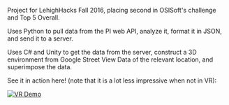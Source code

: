 Project for LehighHacks Fall 2016, placing second in OSISoft's challenge and Top 5 Overall. 

Uses Python to pull data from the PI web API, analyze it, format it in JSON, and send it to a server.

Uses C# and Unity to get the data from the server, construct a 3D environment from Google Street View Data of the relevant location, and superimpose the data.

See it in action here! (note that it is a lot less impressive when not in VR):

[![VR Demo](https://img.youtube.com/vi/BiBG86p_Umk/0.jpg)](https://www.youtube.com/watch?v=BiBG86p_Umk)
